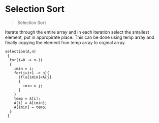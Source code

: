 # Selection Sort
>Selection Sort

Iterate through the entire array and in each iteration select the smallest element, put in appropirate place.
This can be done using temp array and finally copying the element fron temp array to orginal array.

```
selection(A,n)
 {
  for(i=0 -> n-1)
  {
    imin = i;
    for(j=i+1 -> n){
      if(a[imin]<A[j]
      {
        imin = j;
      }
    }
    temp = A[i];
    A[i] = A[imin];
    A[imin] = temp;
  }
 }
```
